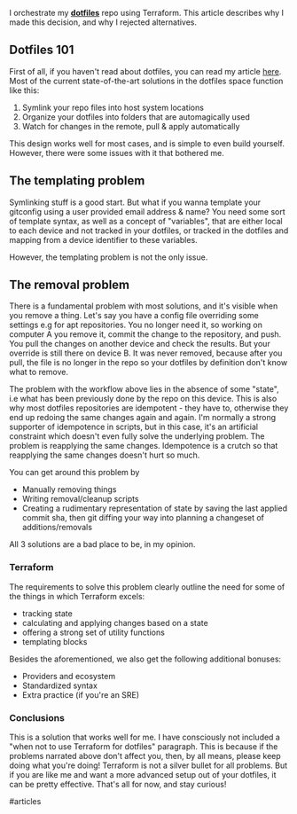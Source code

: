 I orchestrate my [**dotfiles**](https://github.com/alkoclick/dotfiles) repo using Terraform. This article describes why I made this decision, and why I rejected alternatives.


## Dotfiles 101
First of all, if you haven't read about dotfiles, you can read my article [here](dotfiles). Most of the current state-of-the-art solutions in the dotfiles space function like this:
1. Symlink your repo files into host system locations
2. Organize your dotfiles into folders that are automagically used
3. Watch for changes in the remote, pull & apply automatically

This design works well for most cases, and is simple to even build yourself. However, there were some issues with it that bothered me.


## The templating problem
Symlinking stuff is a good start. But what if you wanna template your gitconfig using a user provided email address & name? You need some sort of template syntax, as well as a concept of "variables", that are either local to each device and not tracked in your dotfiles, or tracked in the dotfiles and mapping from a device identifier to these variables.

However, the templating problem is not the only issue.


## The removal problem
There is a fundamental problem with most solutions, and it's visible when you remove a thing. Let's say you have a config file overriding some settings e.g for apt repositories. You no longer need it, so working on computer A you remove it, commit the change to the repository, and push. You pull the changes on another device and check the results. But your override is still there on device B. It was never removed, because after you pull, the file is no longer in the repo so your dotfiles by definition don't know what to remove.

The problem with the workflow above lies in the absence of some "state", i.e what has been previously done by the repo on this device. This is also why most dotfiles repositories are idempotent - they have to, otherwise they end up redoing the same changes again and again. I'm normally a strong supporter of idempotence in scripts, but in this case, it's an artificial constraint which doesn't even fully solve the underlying problem. The problem is reapplying the same changes. Idempotence is a crutch so that reapplying the same changes doesn't hurt so much.

You can get around this problem by
* Manually removing things
* Writing removal/cleanup scripts
* Creating a rudimentary representation of state by saving the last applied commit sha, then git diffing your way into planning a changeset of additions/removals

All 3 solutions are a bad place to be, in my opinion. 


### Terraform
The requirements to solve this problem clearly outline the need for some of the things in which Terraform excels:
* tracking state
* calculating and applying changes based on a state 
* offering a strong set of utility functions
* templating blocks 

Besides the aforementioned, we also get the following additional bonuses:
* Providers and ecosystem
* Standardized syntax
* Extra practice (if you're an SRE)


### Conclusions
This is a solution that works well for me. I have consciously not included a "when not to use Terraform for dotfiles" paragraph. This is because if the problems narrated above don't affect you, then, by all means, please keep doing what you're doing! Terraform is not a silver bullet for all problems. But if you are like me and want a more advanced setup out of your dotfiles, it can be pretty effective. That's all for now, and stay curious!


#articles 
